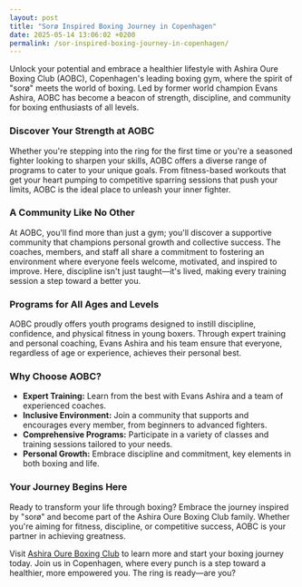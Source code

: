 ```yaml
---
layout: post
title: "Sorø Inspired Boxing Journey in Copenhagen"
date: 2025-05-14 13:06:02 +0200
permalink: /sor-inspired-boxing-journey-in-copenhagen/
---
```



Unlock your potential and embrace a healthier lifestyle with Ashira Oure Boxing Club (AOBC), Copenhagen's leading boxing gym, where the spirit of "sorø" meets the world of boxing. Led by former world champion Evans Ashira, AOBC has become a beacon of strength, discipline, and community for boxing enthusiasts of all levels.

### Discover Your Strength at AOBC

Whether you're stepping into the ring for the first time or you're a seasoned fighter looking to sharpen your skills, AOBC offers a diverse range of programs to cater to your unique goals. From fitness-based workouts that get your heart pumping to competitive sparring sessions that push your limits, AOBC is the ideal place to unleash your inner fighter.

### A Community Like No Other

At AOBC, you'll find more than just a gym; you'll discover a supportive community that champions personal growth and collective success. The coaches, members, and staff all share a commitment to fostering an environment where everyone feels welcome, motivated, and inspired to improve. Here, discipline isn't just taught—it's lived, making every training session a step toward a better you.

### Programs for All Ages and Levels

AOBC proudly offers youth programs designed to instill discipline, confidence, and physical fitness in young boxers. Through expert training and personal coaching, Evans Ashira and his team ensure that everyone, regardless of age or experience, achieves their personal best.

### Why Choose AOBC?

- **Expert Training:** Learn from the best with Evans Ashira and a team of experienced coaches.
- **Inclusive Environment:** Join a community that supports and encourages every member, from beginners to advanced fighters.
- **Comprehensive Programs:** Participate in a variety of classes and training sessions tailored to your needs.
- **Personal Growth:** Embrace discipline and commitment, key elements in both boxing and life.

### Your Journey Begins Here

Ready to transform your life through boxing? Embrace the journey inspired by "sorø" and become part of the Ashira Oure Boxing Club family. Whether you're aiming for fitness, discipline, or competitive success, AOBC is your partner in achieving greatness.

Visit [Ashira Oure Boxing Club](https://www.ashiraoure.com/) to learn more and start your boxing journey today. Join us in Copenhagen, where every punch is a step toward a healthier, more empowered you. The ring is ready—are you?